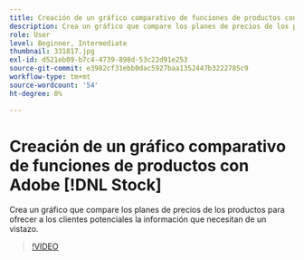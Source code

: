 ```yaml
---
title: Creación de un gráfico comparativo de funciones de productos con Adobe [!DNL Stock]
description: Crea un gráfico que compare los planes de precios de los productos para ofrecer a los clientes potenciales la información que necesitan de un vistazo
role: User
level: Beginner, Intermediate
thumbnail: 331817.jpg
exl-id: d521eb09-b7c4-4739-898d-53c22d91e253
source-git-commit: e3982cf31ebb0dac5927baa1352447b3222785c9
workflow-type: tm+mt
source-wordcount: '54'
ht-degree: 0%

---
```


# Creación de un gráfico comparativo de funciones de productos con Adobe [!DNL Stock]

Crea un gráfico que compare los planes de precios de los productos para ofrecer a los clientes potenciales la información que necesitan de un vistazo.

>[!VIDEO](https://video.tv.adobe.com/v/331817?hidetitle=true)

